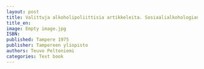 ```yaml
---
layout: post
title: Valittuja alkoholipoliittisia artikkeleita. Sosiaalialkohologian opetusmoniste 1/1975. (200 s.)
title_en:  
image: Empty image.jpg
ISBN: 
published: Tampere 1975 
publisher: Tampereen yliopisto
authors: Teuvo Peltoniemi
categories: Text book
---
```

